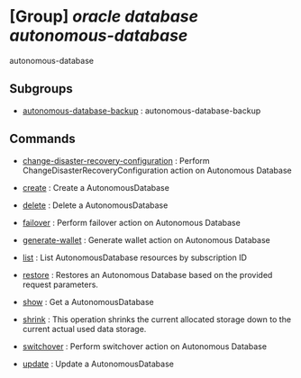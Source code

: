 # [Group] _oracle database autonomous-database_

autonomous-database

## Subgroups

- [autonomous-database-backup](/Commands/oracle/database/autonomous-database/autonomous-database-backup/readme.md)
: autonomous-database-backup

## Commands

- [change-disaster-recovery-configuration](/Commands/oracle/database/autonomous-database/_change-disaster-recovery-configuration.md)
: Perform ChangeDisasterRecoveryConfiguration action on Autonomous Database

- [create](/Commands/oracle/database/autonomous-database/_create.md)
: Create a AutonomousDatabase

- [delete](/Commands/oracle/database/autonomous-database/_delete.md)
: Delete a AutonomousDatabase

- [failover](/Commands/oracle/database/autonomous-database/_failover.md)
: Perform failover action on Autonomous Database

- [generate-wallet](/Commands/oracle/database/autonomous-database/_generate-wallet.md)
: Generate wallet action on Autonomous Database

- [list](/Commands/oracle/database/autonomous-database/_list.md)
: List AutonomousDatabase resources by subscription ID

- [restore](/Commands/oracle/database/autonomous-database/_restore.md)
: Restores an Autonomous Database based on the provided request parameters.

- [show](/Commands/oracle/database/autonomous-database/_show.md)
: Get a AutonomousDatabase

- [shrink](/Commands/oracle/database/autonomous-database/_shrink.md)
: This operation shrinks the current allocated storage down to the current actual used data storage.

- [switchover](/Commands/oracle/database/autonomous-database/_switchover.md)
: Perform switchover action on Autonomous Database

- [update](/Commands/oracle/database/autonomous-database/_update.md)
: Update a AutonomousDatabase
